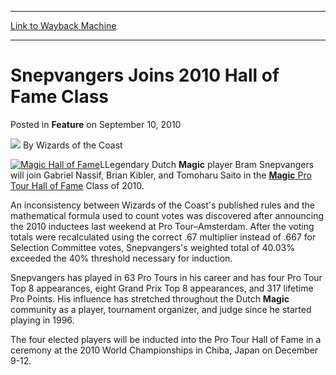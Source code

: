 
---
[Link to Wayback Machine](https://web.archive.org/web/20220518012741/https://magic.wizards.com/en/articles/archive/feature/snepvangers-joins-2010-hall-fame-class-2010-09-10)

[_metadata_:author]:- "Wizards of the Coast"
[_metadata_:description]:- "LLegendary Dutch Magic player Bram Snepvangers will join Gabriel Nassif, Brian Kibler, and Tomoharu Saito in the Magic Pro Tour Hall of Fame Class of 2010.An inconsistency between Wizards of the Coast's published rules and the mathematical formula used to count votes was discovered after announcing the 2010 inductees last weekend at Pro Tour–Amsterdam."
[_metadata_:generator]:- "Drupal 7 (http://drupal.org)"
[_metadata_:node]:- "688116"
[_metadata_:publish_date]:- "2010-09-10"
[_metadata_:source]:- "div-main-content"
[_metadata_:title]:- "Snepvangers Joins 2010 Hall of Fame Class"
[_metadata_:wayback_capture_timestamp]:- "2022-05-18 01:27:41"
[_metadata_:wayback_raw_url]:- "https://web.archive.org/web/20220518012741id_/https://magic.wizards.com/en/articles/archive/feature/snepvangers-joins-2010-hall-fame-class-2010-09-10"
[_metadata_:wayback_url]:- "https://magic.wizards.com/en/articles/archive/feature/snepvangers-joins-2010-hall-fame-class-2010-09-10"
---


Snepvangers Joins 2010 Hall of Fame Class
=========================================



 Posted in **Feature**
 on September 10, 2010 






![](https://media.magic.wizards.com/styles/auth_small/public/images/person/wizards_author.jpg)
By Wizards of the Coast











[![Magic Hall of Fame](https://media.magic.wizards.com/image_legacy_migration/magic/images/tournamentcenter/halloffame.jpg)](/en/node/574031)LLegendary Dutch **Magic**  player Bram Snepvangers will join Gabriel Nassif, Brian Kibler, and Tomoharu Saito in the [**Magic**  Pro Tour Hall of Fame](/en/node/574031) Class of 2010.

An inconsistency between Wizards of the Coast's published rules and the mathematical formula used to count votes was discovered after announcing the 2010 inductees last weekend at Pro Tour–Amsterdam. After the voting totals were recalculated using the correct .67 multiplier instead of .667 for Selection Committee votes, Snepvangers's weighted total of 40.03% exceeded the 40% threshold necessary for induction.

Snepvangers has played in 63 Pro Tours in his career and has four Pro Tour Top 8 appearances, eight Grand Prix Top 8 appearances, and 317 lifetime Pro Points. His influence has stretched throughout the Dutch **Magic** community as a player, tournament organizer, and judge since he started playing in 1996. 

The four elected players will be inducted into the Pro Tour Hall of Fame in a ceremony at the 2010 World Championships in Chiba, Japan on December 9-12.







